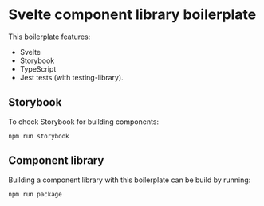 # Svelte component library boilerplate

This boilerplate features:
- Svelte
- Storybook
- TypeScript
- Jest tests (with testing-library).

## Storybook

To check Storybook for building components:

```
npm run storybook
```

## Component library

Building a component library with this boilerplate can be build by running:

```
npm run package
```
